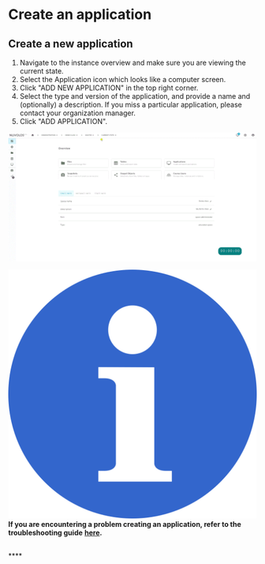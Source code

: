 # Create an application

## Create a new application

1. Navigate to the instance overview and make sure you are viewing the current state. 
2. Select the Application icon which looks like a computer screen. 
3. Click "ADD NEW APPLICATION" in the top right corner. 
4. Select the type and version of the application, and provide a name and \(optionally\) a description. If you miss a particular application, please contact your organization manager. 
5. Click "ADD APPLICATION".

![](../../.gitbook/assets/detailed_snapshot_ed%20%281%29.gif)

![](../../.gitbook/assets/info_simple.svg.png)**If you are encountering a problem creating an application, refer to the troubleshooting guide** [**here**](../../troubleshooting/application-issues/cannot-create-an-application.md)**.**

## 



  


\*\*\*\*


